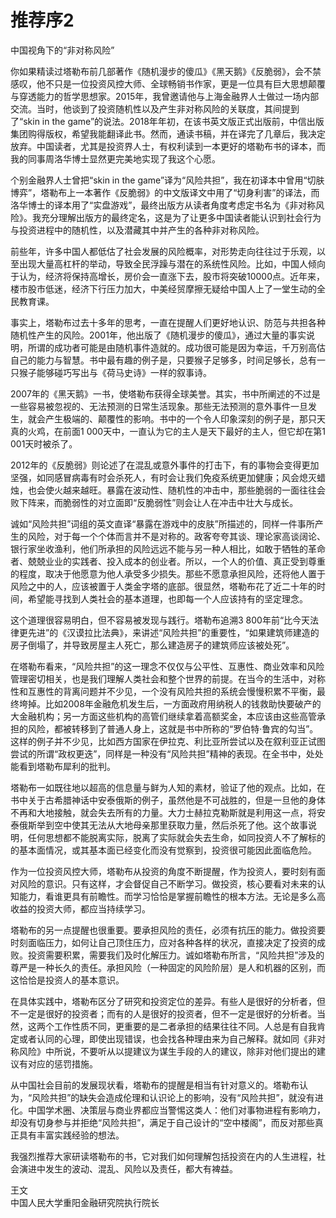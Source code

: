 #  推荐序2  
中国视角下的“非对称风险”

你如果精读过塔勒布前几部著作《随机漫步的傻瓜》《黑天鹅》《反脆弱》，会不禁感叹，他不只是一位投资风控大师、全球畅销书作家，更是一位具有巨大思想颠覆与穿透能力的哲学思想家。2015年，我曾邀请他与上海金融界人士做过一场内部交流。当时，他谈到了投资随机性以及产生非对称风险的关联度，其间提到了“skin in the game”的说法。2018年年初，在该书英文版正式出版前，中信出版集团购得版权，希望我能翻译此书。然而，通读书稿，并在译完了几章后，我决定放弃。中国读者，尤其是投资界人士，有权利读到一本更好的塔勒布书的译本，而我的同事周洛华博士显然更完美地实现了我这个心愿。

个别金融界人士曾把“skin in the game”译为“风险共担”，我在初译本中曾用“切肤博弈”，塔勒布上一本著作《反脆弱》的中文版译文中用了“切身利害”的译法，而洛华博士的译本用了“实盘游戏”，最终出版方从读者角度考虑定书名为《非对称风险》。我充分理解出版方的最终定名，这是为了让更多中国读者能认识到社会行为与投资进程中的随机性，以及潜藏其中并产生的各种非对称风险。

前些年，许多中国人都低估了社会发展的风险概率，对形势走向往往过于乐观，以至出现大量高杠杆的举动，导致全民浮躁与潜在的系统性风险。比如，中国人倾向于认为，经济将保持高增长，房价会一直涨下去，股市将突破10000点。近年来，楼市股市低迷，经济下行压力加大，中美经贸摩擦无疑给中国人上了一堂生动的全民教育课。

事实上，塔勒布过去十多年的思考，一直在提醒人们更好地认识、防范与共担各种随机性产生的风险。2001年，他出版了《随机漫步的傻瓜》，通过大量的事实说明，所谓的成功者可能是由随机事件造就的。成功很可能是因为幸运，千万别高估自己的能力与智慧。书中最有趣的例子是，只要猴子足够多，时间足够长，总有一只猴子能够碰巧写出与《荷马史诗》一样的叙事诗。

2007年的《黑天鹅》一书，使塔勒布获得全球美誉。其实，书中所阐述的不过是一些容易被忽视的、无法预测的日常生活现象。那些无法预测的意外事件一旦发生，就会产生极端的、颠覆性的影响。书中的一个令人印象深刻的例子是，那只天真的火鸡，在前面1 000天中，一直认为它的主人是天下最好的主人，但它却在第1 001天时被杀了。

2012年的《反脆弱》则论述了在混乱或意外事件的打击下，有的事物会变得更加坚强，如同感冒病毒有时会杀死人，有时会让我们免疫系统更加健康；风会熄灭蜡烛，也会使火越来越旺。暴露在波动性、随机性的冲击中，那些脆弱的一面往往会败下阵来，而脆弱性的对立面即“反脆弱性”则会让人在冲击中壮大与成长。

诚如“风险共担”词组的英文直译“暴露在游戏中的皮肤”所描述的，同样一件事所产生的风险，对于每一个个体而言并不是对称的。政客夸夸其谈、理论家高谈阔论、银行家坐收渔利，他们所承担的风险远远不能与另一种人相比，如敢于牺牲的革命者、兢兢业业的实践者、投入成本的创业者。所以，一个人的价值、真正受到尊重的程度，取决于他愿意为他人承受多少损失。那些不愿意承担风险，还将他人置于风险之中的人，应该被置于人类金字塔的底部。很显然，塔勒布花了近二十年的时间，希望能寻找到人类社会的基本道理，也即每一个人应该持有的坚定理念。

这个道理很容易明白，但不容易被发现与践行。塔勒布追溯3 800年前“比今天法律更先进”的《汉谟拉比法典》，来讲述“风险共担”的重要性，“如果建筑师建造的房子倒塌了，并导致房屋主人死亡，那么建造房子的建筑师应该被处死”。

在塔勒布看来，“风险共担”的这一理念不仅仅与公平性、互惠性、商业效率和风险管理密切相关，也是我们理解人类社会和整个世界的前提。在当今的生活中，对称性和互惠性的背离问题并不少见，一个没有风险共担的系统会慢慢积累不平衡，最终垮掉。比如2008年金融危机发生后，一方面政府用纳税人的钱救助快要破产的大金融机构；另一方面这些机构的高管们继续拿着高额奖金，本应该由这些高管承担的风险，都被转移到了普通人身上，这就是书中所称的“罗伯特·鲁宾的勾当”。这样的例子并不少见，比如西方国家在伊拉克、利比亚所尝试以及在叙利亚正试图尝试的所谓“政权更迭”，同样是一种没有“风险共担”精神的表现。在全书中，处处能看到塔勒布犀利的批判。

塔勒布一如既往地以超高的信息量与鲜为人知的素材，验证了他的观点。比如，在书中关于古希腊神话中安泰俄斯的例子，虽然他是不可战胜的，但是一旦他的身体不再和大地接触，就会失去所有的力量。大力士赫拉克勒斯就是利用这一点，将安泰俄斯举到空中使其无法从大地母亲那里获取力量，然后杀死了他。这个故事说明，任何思想都不能脱离实际，脱离了实际就会失去生命，如同投资人不了解标的的基本面情况，或其基本面已经变化而没有觉察到，投资很可能因此面临危险。

作为一位投资风控大师，塔勒布从投资的角度不断提醒，作为投资人，要时刻有面对风险的意识。只有这样，才会督促自己不断学习。做投资，核心要看对未来的认知能力，看谁更具有前瞻性。而学习恰恰是掌握前瞻性的根本方法。无论是多么高收益的投资大师，都应当持续学习。

塔勒布的另一点提醒也很重要。要承担风险的责任，必须有抗压的能力。做投资要时刻面临压力，如何让自己顶住压力，应对各种各样的状况，直接决定了投资的成败。投资需要积累，需要我们及时化解压力。诚如塔勒布所言，“风险共担”涉及的尊严是一种长久的责任。承担风险（一种固定的风险阶层）是人和机器的区别，而这恰恰是投资人的基本意识。

在具体实践中，塔勒布区分了研究和投资定位的差异。有些人是很好的分析者，但不一定是很好的投资者；而有的人是很好的投资者，但不一定是很好的分析者。当然，这两个工作性质不同，更重要的是二者承担的结果往往不同。人总是有自我肯定或者认同的心理，即使出现错误，也会找各种理由来为自己解释。就如同《非对称风险》中所说，不要听从以提建议为谋生手段的人的建议，除非对他们提出的建议有对应的惩罚措施。

从中国社会目前的发展现状看，塔勒布的提醒是相当有针对意义的。塔勒布认为，“风险共担”的缺失会造成伦理和认识论上的影响，没有“风险共担”，就没有进化。中国学术圈、决策层与商业界都应当警惕这类人：他们对事物进程有影响力，却没有切身参与并拒绝“风险共担”，满足于自己设计的“空中楼阁”，而反对那些真正具有丰富实践经验的想法。

我强烈推荐大家研读塔勒布的书，它对我们如何理解包括投资在内的人生进程，社会演进中发生的波动、混乱、风险以及责任，都大有裨益。

王文  
中国人民大学重阳金融研究院执行院长
